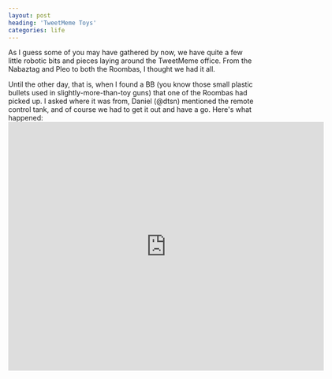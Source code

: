 ```yaml
---
layout: post
heading: 'TweetMeme Toys'
categories: life
---
```


As I guess some of you may have gathered by now, we have quite a few little robotic bits and pieces laying around the TweetMeme office. From the Nabaztag and Pleo to both the Roombas, I thought we had it all.

Until the other day, that is, when I found a BB (you know those small plastic bullets used in slightly-more-than-toy guns) that one of the Roombas had picked up. I asked where it was from, Daniel (@dtsn) mentioned the remote control tank, and of course we had to get it out and have a go. Here's what happened:<span class="youtube"><iframe title="YouTube video player" class="youtube-player" type="text/html" width="640" height="505" src="http://www.youtube.com/embed/8x9oaDiNhwU?wmode=transparent&amp;fs=1&amp;hl=en&amp;modestbranding=1&amp;iv_load_policy=3&amp;showsearch=0&amp;rel=0&amp;theme=dark" frameborder="0" allowfullscreen=""></iframe></span>